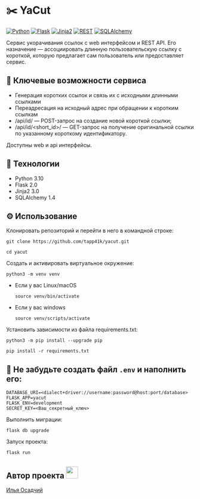 # ✂️ YaCut
[![Python](https://img.shields.io/badge/-Python-464646?style=flat&logo=Python&logoColor=ffffff&color=043A6B)](https://www.python.org/)
[![Flask](https://img.shields.io/badge/-Flask-464646?style=flat&logo=Flask&logoColor=ffffff&color=043A6B)](https://www.djangoproject.com/)
[![Jinja2](https://img.shields.io/badge/-Jinja2-464646?style=flat&logo=Jinja&logoColor=ffffff&color=043A6B)](https://www.postgresql.org/)
[![REST](https://img.shields.io/badge/-REST-464646?style=flat&logo=REST&logoColor=ffffff&color=043A6B)](https://www.django-rest-framework.org/)
[![SQLAlchemy](https://img.shields.io/badge/-SQLAlchemy-464646?style=flat&logo=SQLAlchemy&logoColor=ffffff&color=043A6B)](https://www.postgresql.org/)


Сервис укорачивания ссылок с web интерфейсом и REST API. Его назначение — ассоциировать длинную пользовательскую ссылку с короткой, которую предлагает сам пользователь или предоставляет сервис.

## 🔑 Ключевые возможности сервиса
- Генерация коротких ссылок и связь их с исходными длинными ссылками
- Переадресация на исходный адрес при обращении к коротким ссылкам
- /api/id/ — POST-запрос на создание новой короткой ссылки;
- /api/id/<short_id>/ — GET-запрос на получение оригинальной ссылки по указанному короткому идентификатору.

Доступны web и api интерфейсы.

## 🔧 Технологии
- Python 3.10
- Flask 2.0
- Jinja2 3.0
- SQLAlchemy 1.4

## ⚙️ Использование
Клонировать репозиторий и перейти в него в командной строке:

```
git clone https://github.com/tapp41k/yacut.git
```

```
cd yacut
```

Cоздать и активировать виртуальное окружение:

```
python3 -m venv venv
```

* Если у вас Linux/macOS

    ```
    source venv/bin/activate
    ```

* Если у вас windows

    ```
    source venv/scripts/activate
    ```

Установить зависимости из файла requirements.txt:

```
python3 -m pip install --upgrade pip
```

```
pip install -r requirements.txt
```

## 📌 Не забудьте создать файл `.env` и наполнить его:
```
DATABASE_URI=<dialect+driver://username:password@host:port/database>
FLASK_APP=yacut
FLASK_ENV=development
SECRET_KEY=<Ваш_секретный_ключ>
```

Выполнить миграции:

```commandline
flask db upgrade
```

Запуск проекта:

```commandline
flask run
```

<h2> Автор проекта </a> 
<img src="https://github.com/blackcater/blackcater/raw/main/images/Hi.gif" height="32" width="32"/></h2>

[Илья Осадчий](https://github.com/tapp41k)
